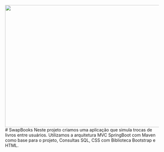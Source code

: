 <img src="https://img.freepik.com/fotos-gratis/vista-frontal-de-livros-empilhados-e-escadas-para-o-dia-da-educacao_23-2149241046.jpg?w=1380&t=st=1681320518~exp=1681321118~hmac=e00840143dead808d99c0b702b38e080ba2534b53345949b4921f4f62dd0a4ba" width="900px" height="400px">
# SwapBooks
Neste projeto criamos uma aplicação que simula trocas de livros entre usuários. Utilizamos a arquitetura MVC SpringBoot com Maven como base para o projeto, Consultas SQL,
CSS com Biblioteca Bootstrap e HTML.

